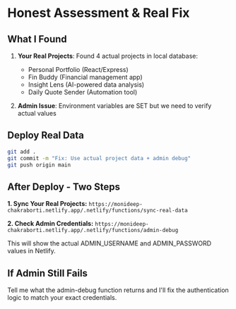 # Honest Assessment & Real Fix

## What I Found
1. **Your Real Projects**: Found 4 actual projects in local database:
   - Personal Portfolio (React/Express)
   - Fin Buddy (Financial management app)
   - Insight Lens (AI-powered data analysis)
   - Daily Quote Sender (Automation tool)

2. **Admin Issue**: Environment variables are SET but we need to verify actual values

## Deploy Real Data

```bash
git add .
git commit -m "Fix: Use actual project data + admin debug"
git push origin main
```

## After Deploy - Two Steps

**1. Sync Your Real Projects:**
`https://monideep-chakraborti.netlify.app/.netlify/functions/sync-real-data`

**2. Check Admin Credentials:**
`https://monideep-chakraborti.netlify.app/.netlify/functions/admin-debug`

This will show the actual ADMIN_USERNAME and ADMIN_PASSWORD values in Netlify.

## If Admin Still Fails
Tell me what the admin-debug function returns and I'll fix the authentication logic to match your exact credentials.